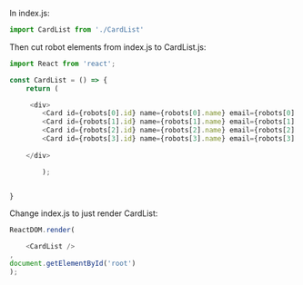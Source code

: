 
In index.js:
```javascript
import CardList from './CardList'

```
Then cut robot elements from index.js to CardList.js: 

```javascript
import React from 'react';

const CardList = () => {
	return (

	 <div>
	  	<Card id={robots[0].id} name={robots[0].name} email={robots[0].email}/>
	  	<Card id={robots[1].id} name={robots[1].name} email={robots[1].email}/>
	  	<Card id={robots[2].id} name={robots[2].name} email={robots[2].email}/>
	  	<Card id={robots[3].id} name={robots[3].name} email={robots[3].email}/>
	  	
	</div>

		);


}

```
Change index.js to just render CardList: 
```javascript
ReactDOM.render(

	<CardList />
,
document.getElementById('root')
);
```
